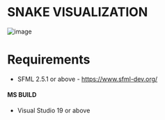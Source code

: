 # SNAKE VISUALIZATION

![image](https://user-images.githubusercontent.com/80305180/111058015-87b35500-84c6-11eb-817c-df0988d04067.png)


# Requirements

- SFML 2.5.1 or above - https://www.sfml-dev.org/

#### MS BUILD
 * Visual Studio 19 or above
